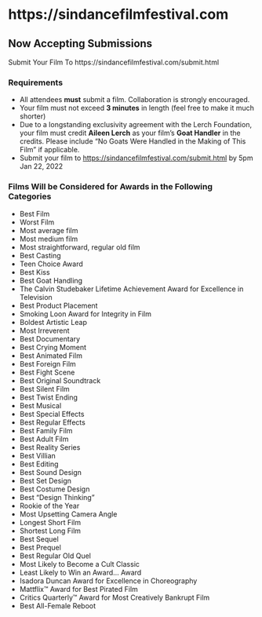 <h1>https://sindancefilmfestival.com</h1>

<h2>Now Accepting Submissions</h2>
Submit Your Film To https://sindancefilmfestival.com/submit.html

<h3>Requirements</h3>

-   All attendees **must** submit a film. Collaboration is strongly encouraged.
-   Your film must not exceed **3 minutes** in length (feel free to make it much shorter)
-   Due to a longstanding exclusivity agreement with the Lerch Foundation, your film must credit **Aileen Lerch** as your film’s **Goat Handler** in the credits. Please include “No Goats Were Handled in the Making of This Film” if applicable.
-   Submit your film to https://sindancefilmfestival.com/submit.html by 5pm Jan 22, 2022

<h3>Films Will be Considered for Awards in the Following Categories</h3>

-   Best Film
-   Worst Film
-   Most average film
-   Most medium film
-   Most straightforward, regular old film
-   Best Casting
-   Teen Choice Award
-   Best Kiss
-   Best Goat Handling
-   The Calvin Studebaker Lifetime Achievement Award for Excellence in Television
-   Best Product Placement
-   Smoking Loon Award for Integrity in Film
-   Boldest Artistic Leap
-   Most Irreverent
-   Best Documentary
-   Best Crying Moment
-   Best Animated Film
-   Best Foreign Film
-   Best Fight Scene
-   Best Original Soundtrack
-   Best Silent Film
-   Best Twist Ending
-   Best Musical
-   Best Special Effects
-   Best Regular Effects
-   Best Family Film
-   Best Adult Film
-   Best Reality Series
-   Best Villian
-   Best Editing
-   Best Sound Design
-   Best Set Design
-   Best Costume Design
-   Best “Design Thinking”
-   Rookie of the Year
-   Most Upsetting Camera Angle
-   Longest Short Film
-   Shortest Long Film
-   Best Sequel
-   Best Prequel
-   Best Regular Old Quel
-   Most Likely to Become a Cult Classic
-   Least Likely to Win an Award… Award
-   Isadora Duncan Award for Excellence in Choreography
-   Mattflix™ Award for Best Pirated Film
-   Critics Quarterly™ Award for Most Creatively Bankrupt Film
-   Best All-Female Reboot
